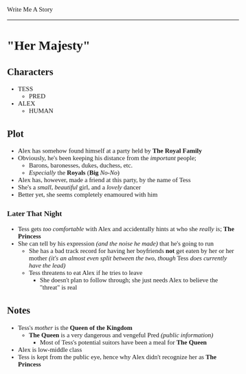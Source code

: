 <Style>
	Body {
		Font-size: 15px;
		Font-family: Verdana;
	};
</Style>

Write Me A Story
****************
"Her Majesty"
=============

Characters
----------
- TESS
	- PRED
- ALEX
	- HUMAN

Plot
----
- Alex has somehow found himself at a party held by __The Royal Family__
- Obviously, he's been keeping his distance from the _important_ people;
    - Barons, baronesses, dukes, duchess, etc.
    - _Especially_ the __Royals__ (__Big__ _No-No_)
- Alex has, however, made a friend at this party, by the name of Tess
- She's a _small_, _beautiful_ girl, and a _lovely_ dancer
- Better yet, she seems completely enamoured with him
### Later That Night
- Tess gets _too comfortable_ with Alex and accidentally hints at who she _really_ is; __The Princess__
- She can tell by his expression _(and the noise he made)_ that he's going to run
    - She has a bad track record for having her boyfriends __not__ get eaten by her or her mother _(it's an almost even split between the two, though_ Tess _does currently have the lead)_
    - Tess threatens to eat Alex if he tries to leave
        - She doesn't plan to follow through; she just needs Alex to believe the "threat" is real

Notes
-----
- Tess's _mother_ is the __Queen of the Kingdom__
    - __The Queen__ is a very dangerous and vengeful Pred _(public information)_
        - Most of Tess's potential suitors have been a meal for __The Queen__
- Alex is low-middle class
- Tess is kept from the public eye, hence why Alex didn't recognize her as __The Princess__